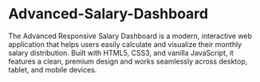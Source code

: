 # Advanced-Salary-Dashboard
The Advanced Responsive Salary Dashboard is a modern, interactive web application that helps users easily calculate and visualize their monthly salary distribution. Built with HTML5, CSS3, and vanilla JavaScript, it features a clean, premium design and works seamlessly across desktop, tablet, and mobile devices.
